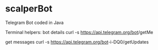 # scalperBot
Telegram Bot coded in Java

Terminal helpers:
bot details
  curl -s https://api.telegram.org/bot<token>/getMe

get messages
  curl -s https://api.telegram.org/bot<token>-i-DQ0/getUpdates
  
  
